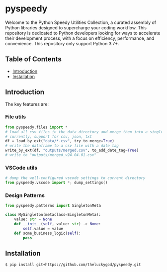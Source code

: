 # pyspeedy
Welcome to the Python Speedy Utilities Collection, a curated assembly of Python libraries designed to supercharge your coding workflow. This repository is dedicated to Python developers looking for ways to accelerate their development process, with a focus on efficiency, performance, and convenience. This repository only support Python 3.7+.

## Table of Contents
- [Introduction](#introduction)
- [Installation](#installation)

## Introduction
The key features are:

### File utils 
```python
from pyspeedy.files import *
# load all csv files in the data directory and merge them into a single dataframe
# currently, support for csv, json, txt
df = load_by_ext("data/*.csv", try_to_merge=True) 
# write the dataframe to a csv file with a date tag
write_by_ext(df, "outputs/merged.csv", to_add_date_tag=True)
# write to "outputs/merged_v24.04.01.csv"
```

### VSCode utils
```python
# dump the well-configured vscode settings to current directory
from pyspeedy.vscode import *; dump_settings() 
```

### Design Patterns
```python
from pyspeedy.patterns import SingletonMeta

class MySingleton(metaclass=SingletonMeta):
    value: str = None
    def __init__(self, value: str) -> None:
        self.value = value
    def some_business_logic(self):
        pass
```

## Installation
```bash
$ pip install git+https://github.com/theluckygod/pyspeedy.git
```

